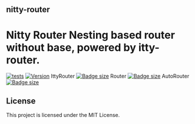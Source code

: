 ## nitty-router

# Nitty Router Nesting based router without base, powered by itty-router.

[![tests](https://github.com/kethan/nitty-router/actions/workflows/node.js.yml/badge.svg)](https://github.com/kethan/nitty-router/actions/workflows/node.js.yml) [![Version](https://img.shields.io/npm/v/nitty-router.svg?color=success&style=flat-square)](https://www.npmjs.com/package/nitty-router) IttyRouter [![Badge size](https://deno.bundlejs.com/badge?q=nitty-router&treeshake=[*]&config={"compression":"brotli"})](https://unpkg.com/nitty-router/Router) Router [![Badge size](https://deno.bundlejs.com/badge?q=nitty-router/Router&treeshake=[*]&config={"compression":"gzip"})](https://unpkg.com/nitty-router/Router) AutoRouter [![Badge size](https://deno.bundlejs.com/badge?q=nitty-router/AutoRouter&treeshake=[*]&config={"compression":"brotli"})](https://unpkg.com/nitty-router/AutoRouter)


## License

This project is licensed under the MIT License.
